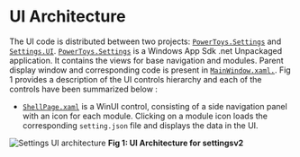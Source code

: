 # UI Architecture

 The UI code is distributed between two projects: [`PowerToys.Settings`](/src/settings-ui/Settings.UI) and [`Settings.UI`](/src/settings-ui/Settings.UI.Library). [`PowerToys.Settings`](/src/settings-ui/Settings.UI) is a Windows App Sdk .net Unpackaged application. It contains the views for base navigation and modules. Parent display window and corresponding code is present in [`MainWindow.xaml.`](/src/settings-ui/Settings.UI/SettingsXAML/MainWindow.xaml). Fig 1 provides a description of the UI controls hierarchy and each of the controls have been summarized below : 
- [`ShellPage.xaml`](/src/settings-ui/Settings.UI/SettingsXAML/Views/ShellPage.xaml) is a WinUI control, consisting of a side navigation panel with an icon for each module. Clicking on a module icon loads the corresponding `setting.json` file and displays the data in the UI.

![Settings UI architecture](/doc/images/settingsv2/ui-architecture.png)
**Fig 1: UI Architecture for settingsv2**
